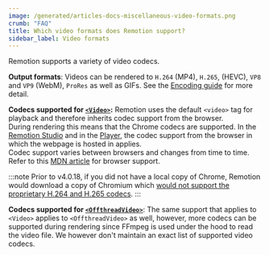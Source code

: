 ```yaml
---
image: /generated/articles-docs-miscellaneous-video-formats.png
crumb: "FAQ"
title: Which video formats does Remotion support?
sidebar_label: Video formats
---
```


Remotion supports a variety of video codecs.

**Output formats**: Videos can be rendered to `H.264` (MP4), `H.265`, (HEVC), `VP8` and `VP9` (WebM), `ProRes` as well as GIFs. See the [Encoding guide](/docs/encoding) for more detail.

**Codecs supported for [`<Video>`](/docs/video):** Remotion uses the default `<video>` tag for playback and therefore inherits codec support from the browser.  
During rendering this means that the Chrome codecs are supported. In the [Remotion Studio](/docs/terminology/studio) and in the [Player](/docs/terminology/player), the codec support from the browser in which the webpage is hosted in applies.  
Codec support varies between browsers and changes from time to time. Refer to this [MDN article](https://developer.mozilla.org/en-US/docs/Web/Media/Formats/Video_codecs) for browser support.

:::note
Prior to v4.0.18, if you did not have a local copy of Chrome, Remotion would download a copy of Chromium which [would not support the proprietary H.264 and H.265 codecs](/docs/miscellaneous/thorium-browser).
:::

**Codecs supported for [`<OffthreadVideo>`](/docs/offthreadvideo)**: The same support that applies to `<Video>` applies to `<OffthreadVideo>` as well, however, more codecs can be supported during rendering since FFmpeg is used under the hood to read the video file. We however don't maintain an exact list of supported video codecs.
